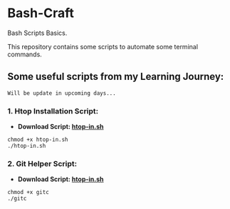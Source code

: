 # Bash-Craft
Bash Scripts Basics.

This repository contains some scripts to automate some terminal commands.

## Some useful scripts from my Learning Journey:

```
Will be update in upcoming days...
```

### 1. Htop Installation Script:
+ **Download Script: [htop-in.sh](https://github.com/akash2061/Bash-Craft/releases/download/htop/htop-in.sh)**
```
chmod +x htop-in.sh
./htop-in.sh
```
### 2. Git Helper Script:
+ **Download Script: [htop-in.sh](https://github.com/akash2061/Bash-Craft/releases/download/git-helper/gitc)**
```
chmod +x gitc
./gitc
```
